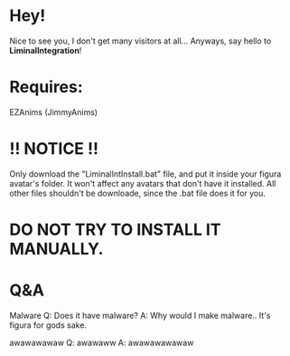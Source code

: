 # Hey!
Nice to see you, I don't get many visitors at all... 
Anyways, say hello to **LiminalIntegration**!


# Requires:
EZAnims (JimmyAnims)

# !! NOTICE !!
Only download the "LiminalIntInstall.bat" file, and put it inside your figura avatar's folder. It won't affect any avatars that don't have it installed.
All other files shouldn't be downloade, since the .bat file does it for you.

# DO NOT TRY TO INSTALL IT MANUALLY.
# Q&A

Malware
Q: Does it have malware?
A: Why would I make malware.. It's figura for gods sake.

awawawawaw
Q: awawaww
A: awawawawawaw